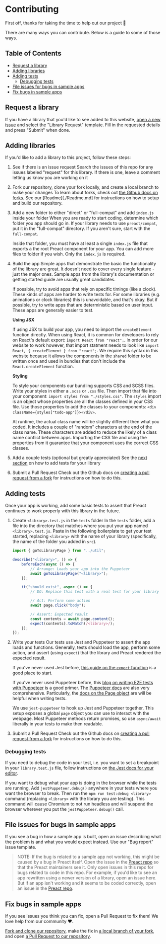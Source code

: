 # Contributing

First off, thanks for taking the time to help out our project 🎉

There are many ways you can contribute. Below is a guide to some of those ways.

## Table of Contents

* [Request a library](#request-a-library)
* [Adding libraries](#adding-libraries)
* [Adding tests](#adding-tests)
	* [Debugging tests](#debugging-tests)
* [File issues for bugs in sample apps](#file-issues-for-bugs-in-sample-apps)
* [Fix bugs in sample apps](#fix-bugs-in-sample-apps)

## Request a library

If you have a library that you'd like to see added to this website, [open a new issue](https://github.com/preactjs/preact-integrations/issues/new) and select the "Library Request" template. Fill in the requested details and press "Submit" when done.

## Adding libraries

If you'd like to add a library to this project, follow these steps:

1. See if there is an issue request
	Search the issues of this repo for any issues labeled "request" for this library. If there is one, leave a comment letting us know you are working on it

1. Fork our repository, clone your fork locally, and create a local branch to make your changes
	To learn about forks, check out [the Github docs on forks](https://help.github.com/en/articles/fork-a-repo). See our [Readme](./Readme.md] for instructions on how to setup and build our repository.

1. Add a new folder to either "direct" or "full-compat" and add `index.js` inside your folder
	When you are ready to start coding, determine which folder you app should go in. If your library needs to use `preact/compat`, put it in the "full-compat" directory. If you aren't sure, start with the `full-compat`.

	Inside that folder, you must have at least a single `index.js` file that exports a the root Preact component for your app. You can add more files to folder if you wish. Only the `index.js` is required.

1. Build the app
	Simple apps that demonstrate the basic the functionality of the library are great. It doesn't need to cover every single feature - just the major ones. Sample apps from the library's documentation or getting started guide are usually great candidates.

	If possible, try to avoid apps that rely on specific timings (like a clock). These kinds of apps are harder to write tests for. For some libraries (e.g. animations or clock libraries) this is unavoidable, and that's okay. But if possible, try to write apps that are deterministic based on user input. These apps are generally easier to test.

	**Using JSX**

	If using JSX to build your app, you need to import the `createElement` function directly. When using React, it is common for developers to rely on React's default export: `import React from "react";`. In order for our website to work however, that import statment needs to look like `import React, { createElement } from "react";`. We require this syntax in this website because it allows the components in the `shared` folder to be written once and used in bundles that don't include the `React.createElement` function.

	**Styling**

	To style your components our bundling supports CSS and SCSS files. Write your styles in either a `.scss` or `.css` file. Then import that file into your component: `import styles from "./styles.css"`. The `styles` import is an object whose properties are all the classes defined in your CSS file. Use those properties to add the classes to your components: `<div className={styles["todo-app"]}></div>`.

	At runtime, the actual class name will be slightly different then what you coded. It includes a couple of "random" characters at the end of the class name. These characters are added to reduce the likely of a class name conflict between apps. Importing the CSS file and using the properties from it guarantee that your component uses the correct CSS classes.

1. Add a couple tests (optional but greatly appreciated)
	See the [next section](#adding-tests) on how to add tests for your library

1. Submit a Pull Request
	Check out the Github docs on [creating a pull request from a fork](https://help.github.com/en/articles/creating-a-pull-request-from-a-fork) for instructions on how to do this.

## Adding tests

Once your app is working, add some basic tests to assert that Preact continues to work properly with this library in the future.

1. Create `<library>.test.js` in the `tests` folder
	In the `tests` folder, add a file into the directory that matches where you put your app named `<library>.test.js`. Paste in the following boilerplate to get your test started, replacing `<library>` with the name of your library (specifically, the name of the folder you added in `src`).

	```js
	import { goToLibraryPage } from "../util";

	describe("<library>", () => {
		beforeEach(async () => {
			// Arrange: Loads your app into the Puppeteer
			await goToLibraryPage("<library>");
		});

		it("should exist", async () => {
			// DO: Replace this test with a real test for your library

			// Act: Perform some action
			await page.click("body");

			// Assert: Expected result
			const contents = await page.content();
			expect(contents).toMatch(/<library>/);
		});
	});
	```

1. Write your tests
	Our tests use Jest and Puppeteer to assert the app loads and functions. Generally, tests should load the app, perform some action, and assert (using `expect`) that the library and Preact rendered the expected result.

	If you've never used Jest before, [this guide on the `expect` function](https://jestjs.io/docs/en/using-matchers) is a good place to start.

	If you've never used Puppeteer before, this [blog on writing E2E tests with Puppeteer](https://ropig.com/blog/end-end-tests-dont-suck-puppeteer/) is a good primer. The [Puppeteer docs](https://pptr.dev/) are also very comprehensive. Particularly, the [docs on the Page object](https://pptr.dev/#?show=api-class-page) are will be helpful when writing tests.

	We use `jest-puppeteer` to hook up Jest and Puppeteer together. This setup exposes a global `page` object you can use to interact with the webpage. Most Puppeteer methods return promises, so use `async/await` liberally in your tests to make then readable.
	
1. Submit a Pull Request
	Check out the Github docs on [creating a pull request from a fork](https://help.github.com/en/articles/creating-a-pull-request-from-a-fork) for instructions on how to do this.

### Debugging tests

If you need to debug the code in your test, i.e. you want to set a breakpoint in your `library.test.js` file, follow instructions on [the Jest docs for your editor](https://jestjs.io/docs/en/troubleshooting#debugging-in-vs-code).

If you want to debug what your app is doing in the browser while the tests are running, Add `jestPuppeteer.debug()` anywhere in your tests where you want the browser to break. Then run the `npm run test:debug <library>` command (replacing `<library>` with the library you are testing). This command will cause Chromium to not run headless and will suspend the browser wherever you put the `jestPuppeteer.debug()` call.

## File issues for bugs in sample apps

If you see a bug in how a sample app is built, open an issue describing what the problem is and what you would expect instead. Use our "Bug report" issue template.

> NOTE: If the bug is related to a sample app not working, this might be caused by a bug in Preact itself. Open the issue in the [Preact repo][] so that the Preact maintainers see it. Only open issues in this repo for bugs related to code in this repo. For example, if you'd like to see an app rewritten using a newer version of a library, open an issue here. But if an app isn't working and it seems to be coded correctly, open an issue in the [Preact repo][].

## Fix bugs in sample apps

If you see issues you think you can fix, open a Pull Request to fix them! We love help from our community ♥.

[Fork and clone our repository](https://help.github.com/en/articles/fork-a-repo), make the fix in [a local branch of your fork](https://help.github.com/en/articles/creating-and-deleting-branches-within-your-repository), and open [a Pull Request to our repository][creating a pull request from a fork].


[Preact repo]: https://github.com/preactjs/preact
[creating a pull request from a fork]: https://help.github.com/en/articles/creating-a-pull-request-from-a-fork
